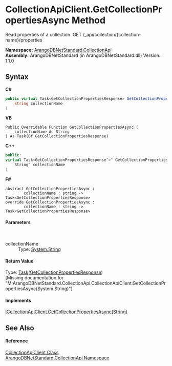 # CollectionApiClient.GetCollectionPropertiesAsync Method 
 

Read properties of a collection. GET /_api/collection/{collection-name}/properties

**Namespace:**&nbsp;<a href="3dcc286c-06c5-3dac-bfbd-fb449b69cd48">ArangoDBNetStandard.CollectionApi</a><br />**Assembly:**&nbsp;ArangoDBNetStandard (in ArangoDBNetStandard.dll) Version: 1.1.0

## Syntax

**C#**<br />
``` C#
public virtual Task<GetCollectionPropertiesResponse> GetCollectionPropertiesAsync(
	string collectionName
)
```

**VB**<br />
``` VB
Public Overridable Function GetCollectionPropertiesAsync ( 
	collectionName As String
) As Task(Of GetCollectionPropertiesResponse)
```

**C++**<br />
``` C++
public:
virtual Task<GetCollectionPropertiesResponse^>^ GetCollectionPropertiesAsync(
	String^ collectionName
)
```

**F#**<br />
``` F#
abstract GetCollectionPropertiesAsync : 
        collectionName : string -> Task<GetCollectionPropertiesResponse> 
override GetCollectionPropertiesAsync : 
        collectionName : string -> Task<GetCollectionPropertiesResponse> 
```


#### Parameters
&nbsp;<dl><dt>collectionName</dt><dd>Type: <a href="https://docs.microsoft.com/dotnet/api/system.string" target="_blank" rel="noopener noreferrer">System.String</a><br /></dd></dl>

#### Return Value
Type: <a href="https://docs.microsoft.com/dotnet/api/system.threading.tasks.task-1" target="_blank" rel="noopener noreferrer">Task</a>(<a href="e10e7b86-a831-f90c-c2d1-6c0b2f89dbab">GetCollectionPropertiesResponse</a>)<br />\[Missing <returns> documentation for "M:ArangoDBNetStandard.CollectionApi.CollectionApiClient.GetCollectionPropertiesAsync(System.String)"\]

#### Implements
<a href="316cc912-f746-644c-f81e-b5ed5c6b0959">ICollectionApiClient.GetCollectionPropertiesAsync(String)</a><br />

## See Also


#### Reference
<a href="6ce48613-2e1c-4702-c589-43e91c706f90">CollectionApiClient Class</a><br /><a href="3dcc286c-06c5-3dac-bfbd-fb449b69cd48">ArangoDBNetStandard.CollectionApi Namespace</a><br />